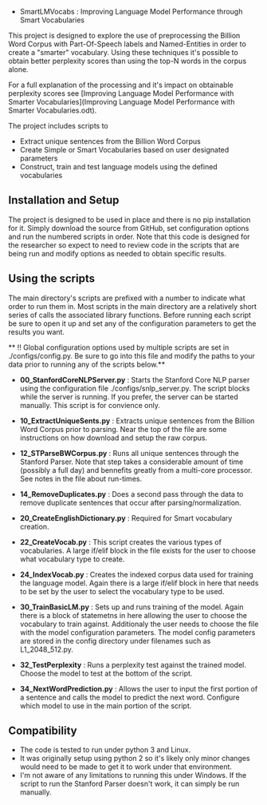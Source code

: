 * SmartLMVocabs : Improving Language Model Performance through Smart Vocabularies

This project is designed to explore the use of preprocessing the Billion Word Corpus with Part-Of-Speech labels and Named-Entities in order to create a "smarter" vocabulary.  Using these techniques it's possible to obtain better perplexity scores than using the top-N words in the corpus alone.

For a full explanation of the processing and it's impact on obtainable perplexity scores see [Improving Language Model Performance with Smarter Vocabularies](Improving Language Model Performance with Smarter Vocabularies.odt).

The project includes scripts to
* Extract unique sentences from the Billion Word Corpus
* Create Simple or Smart Vocabularies based on user designated parameters
* Construct, train and test language models using the defined vocabularies


## Installation and Setup
The project is designed to be used in place and there is no pip installation for it.  Simply download the source from GitHub, set configuration options and run the numbered scripts in order.  Note that this code is designed for the researcher so expect to need to review code in the scripts that are being run and modify options as needed to obtain specific results.


## Using the scripts
The main directory's scripts are prefixed with a number to indicate what order to run them in.  Most scripts in the main directory are a relatively short series of calls the associated library functions.  Before running each script be sure to open it up and set any of the configuration parameters to get the results you want.<br/>

** !! Global configuration options used by multiple scripts are set in ./configs/config.py.  Be sure to go into this file and modify the paths to your data prior to running any of the scripts below.**

* **00_StanfordCoreNLPServer.py** : Starts the Stanford Core NLP parser using the configuration file ./configs/snlp_server.py.  The script blocks while the server is running.  If you prefer, the server can be started manually.  This script is for convience only.<br/>

* **10_ExtractUniqueSents.py** : Extracts unique sentences from the Billion Word Corpus prior to parsing.  Near the top of the file are some instructions on how download and setup the raw corpus.<br/>

* **12_STParseBWCorpus.py** : Runs all unique sentences through the Stanford Parser.  Note that step takes a considerable amount of time (possibly a full day) and bennefits greatly from a multi-core processor.  See notes in the file about run-times.<br/>

* **14_RemoveDuplicates.py** : Does a second pass through the data to remove duplicate sentences that occur after parsing/normalization.<br/>

* **20_CreateEnglishDictionary.py** : Required for Smart vocabulary creation.<br/>

* **22_CreateVocab.py** : This script creates the various types of vocabularies.  A large if/elif block in the file exists for the user to choose what vocabulary type to create.<br/>

* **24_IndexVocab.py** : Creates the indexed corpus data used for training the language model.  Again there is a large if/elif block in here that needs to be set by the user to select the vocabulary type to be used.<br/>

* **30_TrainBasicLM.py** : Sets up and runs training of the model.  Again there is a block of statemetns in here allowing the user to choose the vocabulary to train against.  Additionaly the user needs to choose the file with the model configuration parameters.  The model config parameters are stored in the config directory under filenames such as L1_2048_512.py.<br/>

* **32_TestPerplexity** : Runs a perplexity test against the trained model.  Choose the model to test at the bottom of the script.<br/>

* **34_NextWordPrediction.py** : Allows the user to input the first portion of a sentence and calls the model to predict the next word.  Configure which model to use in the main portion of the script.

## Compatibility
* The code is tested to run under python 3 and Linux.
* It was originally setup using python 2 so it's likely only minor changes would need to be made to get it to work under that environment.
* I'm not aware of any limitations to running this under Windows.  If the script to run the Stanford Parser doesn't work, it can simply be run manually.
